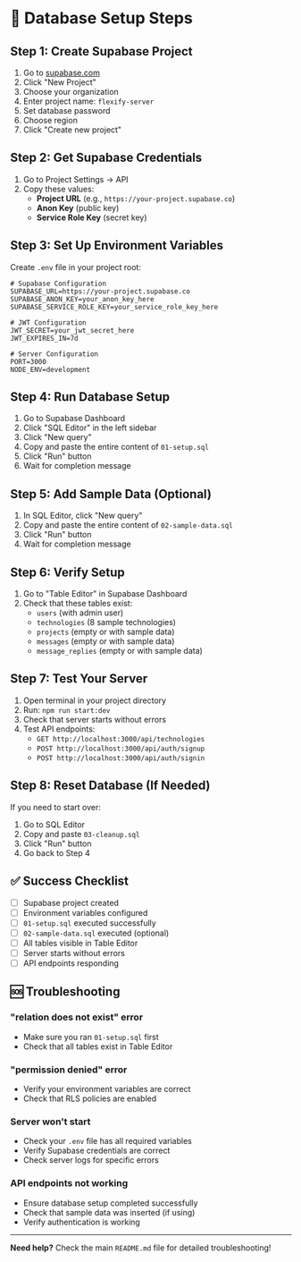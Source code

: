 # 🚀 Database Setup Steps

## Step 1: Create Supabase Project

1. Go to [supabase.com](https://supabase.com)
2. Click "New Project"
3. Choose your organization
4. Enter project name: `flexify-server`
5. Set database password
6. Choose region
7. Click "Create new project"

## Step 2: Get Supabase Credentials

1. Go to Project Settings → API
2. Copy these values:
   - **Project URL** (e.g., `https://your-project.supabase.co`)
   - **Anon Key** (public key)
   - **Service Role Key** (secret key)

## Step 3: Set Up Environment Variables

Create `.env` file in your project root:

```env
# Supabase Configuration
SUPABASE_URL=https://your-project.supabase.co
SUPABASE_ANON_KEY=your_anon_key_here
SUPABASE_SERVICE_ROLE_KEY=your_service_role_key_here

# JWT Configuration
JWT_SECRET=your_jwt_secret_here
JWT_EXPIRES_IN=7d

# Server Configuration
PORT=3000
NODE_ENV=development
```

## Step 4: Run Database Setup

1. Go to Supabase Dashboard
2. Click "SQL Editor" in the left sidebar
3. Click "New query"
4. Copy and paste the entire content of `01-setup.sql`
5. Click "Run" button
6. Wait for completion message

## Step 5: Add Sample Data (Optional)

1. In SQL Editor, click "New query"
2. Copy and paste the entire content of `02-sample-data.sql`
3. Click "Run" button
4. Wait for completion message

## Step 6: Verify Setup

1. Go to "Table Editor" in Supabase Dashboard
2. Check that these tables exist:
   - `users` (with admin user)
   - `technologies` (8 sample technologies)
   - `projects` (empty or with sample data)
   - `messages` (empty or with sample data)
   - `message_replies` (empty or with sample data)

## Step 7: Test Your Server

1. Open terminal in your project directory
2. Run: `npm run start:dev`
3. Check that server starts without errors
4. Test API endpoints:
   - `GET http://localhost:3000/api/technologies`
   - `POST http://localhost:3000/api/auth/signup`
   - `POST http://localhost:3000/api/auth/signin`

## Step 8: Reset Database (If Needed)

If you need to start over:

1. Go to SQL Editor
2. Copy and paste `03-cleanup.sql`
3. Click "Run" button
4. Go back to Step 4

## ✅ Success Checklist

- [ ] Supabase project created
- [ ] Environment variables configured
- [ ] `01-setup.sql` executed successfully
- [ ] `02-sample-data.sql` executed (optional)
- [ ] All tables visible in Table Editor
- [ ] Server starts without errors
- [ ] API endpoints responding

## 🆘 Troubleshooting

### "relation does not exist" error

- Make sure you ran `01-setup.sql` first
- Check that all tables exist in Table Editor

### "permission denied" error

- Verify your environment variables are correct
- Check that RLS policies are enabled

### Server won't start

- Check your `.env` file has all required variables
- Verify Supabase credentials are correct
- Check server logs for specific errors

### API endpoints not working

- Ensure database setup completed successfully
- Check that sample data was inserted (if using)
- Verify authentication is working

---

**Need help?** Check the main `README.md` file for detailed troubleshooting!
